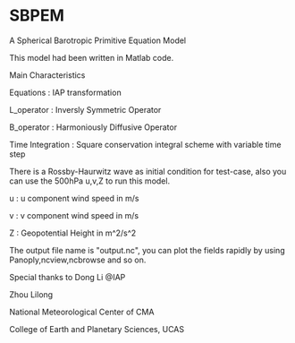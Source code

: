 # SBPEM
A Spherical Barotropic Primitive Equation Model

This model had been written in Matlab code.


Main Characteristics

Equations        : IAP transformation

L_operator       : Inversly Symmetric Operator

B_operator       : Harmoniously Diffusive Operator

Time Integration : Square conservation integral scheme with variable time step


There is a Rossby-Haurwitz wave as initial condition for test-case, also you can use the 500hPa u,v,Z to run this model.

u : u component wind speed in m/s

v : v component wind speed in m/s

Z : Geopotential Height in m^2/s^2


The output file name is "output.nc", you can plot the fields rapidly by using Panoply,ncview,ncbrowse and so on.

Special thanks to Dong Li @IAP

Zhou Lilong

National Meteorological Center of CMA

College of Earth and Planetary Sciences, UCAS
